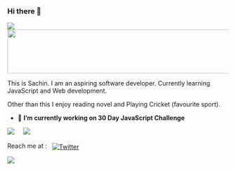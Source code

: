 ### Hi there 👋
<img src="https://i.imgur.com/Ge5ikvL.gif">
<br>
<img src="https://media.giphy.com/media/lnfzT3k8g7wpG/giphy.gif" height=100px width=700px;>




This is Sachin. I am an aspiring software developer. 
Currently learning JavaScript and Web development.

Other than this I enjoy reading novel and Playing Cricket (favourite sport).

- 🔭 <b>I’m currently working on 30 Day JavaScript Challenge </b>


<p><img src="https://komarev.com/ghpvc/?username=sachinnegi"> &nbsp  &nbsp  <img src="https://img.shields.io/github/followers/sachinnegi"> </P>

<p>Reach me at :  &nbsp  <a href="https://twitter.com/SachinSinghNe17" rel="nofollow"><img align="center" src="https://camo.githubusercontent.com/7bb377436f06f85e9a9b4c88a360849bbdbaf99d/68747470733a2f2f696d672e736869656c64732e696f2f62616467652f547769747465722d2d5f2e7376673f7374796c653d736f6369616c266c6f676f3d74776974746572" alt="Twitter" data-canonical-src="https://img.shields.io/badge/Twitter--_.svg?style=social&amp;logo=twitter" style="max-width:100%;"></a>
</p>

<img src="https://github-readme-stats.vercel.app/api?username=sachinnegi&&show_icons=true&title_color=ffffff&icon_color=bb2acf&text_color=daf7dc&bg_color=151515">


<!--
**sachinnegi/sachinnegi** is a ✨ _special_ ✨ repository because its `README.md` (this file) appears on your GitHub profile.

Here are some ideas to get you started:


- 🌱 I’m currently learning ...
- 👯 I’m looking to collaborate on ...
- 🤔 I’m looking for help with ...
- 💬 Ask me about ...
- 📫 How to reach me: ...
- 😄 Pronouns: ...
- ⚡ Fun fact: ...
-->
